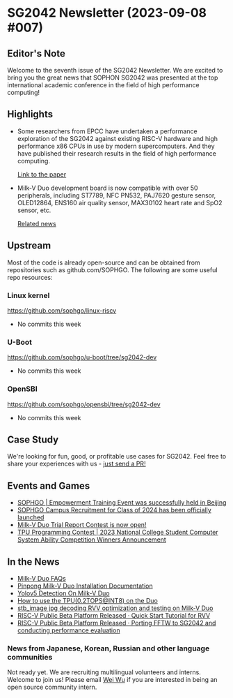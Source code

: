 # SG2042 Newsletter (2023-09-08 #007)

## Editor's Note

Welcome to the seventh issue of the SG2042 Newsletter. We are excited to bring you the great news that SOPHON SG2042 was presented at the top international academic conference in the field of high performance computing!

## Highlights

+ Some researchers from EPCC have undertaken a performance exploration of the SG2042 against existing RISC-V hardware and high performance x86 CPUs in use by modern supercomputers. And they have published their research results in the field of high performance computing.

  [Link to the paper](https://arxiv.org/pdf/2309.00381.pdf)

+ Milk-V Duo development board is now compatible with over 50 peripherals, including ST7789, NFC PN532, PAJ7620 gesture sensor, OLED12864, ENS160 air quality sensor, MAX30102 heart rate and SpO2 sensor, etc.

  [Related news](https://mp.weixin.qq.com/s/Fms4BIACwnwXScKN63Kd4g)


## Upstream

Most of the code is already open-source and can be obtained from repositories such as github.com/SOPHGO. The following are some useful repo resources:

### Linux kernel

https://github.com/sophgo/linux-riscv

+ No commits this week

### U-Boot

https://github.com/sophgo/u-boot/tree/sg2042-dev

+ No commits this week

### OpenSBI

https://github.com/sophgo/opensbi/tree/sg2042-dev

+ No commits this week

## Case Study

We're looking for fun, good, or profitable use cases for SG2042. Feel free to share your experiences with us - [just send a PR!](https://github.com/sophgocommunity/SG2042-Newsletter/pulls)

## Events and Games

+ [SOPHGO | Empowerment Training Event was successfully held in Beijing](https://mp.weixin.qq.com/s/uMpp2GTD_xQlUbBFv4Xzvg)
+ [SOPHGO Campus Recruitment for Class of 2024 has been officially launched](https://twitter.com/sophgotech/status/1698510721523347948)
+ [Milk-V Duo Trial Report Contest is now open! ](https://forum.sophgo.com/t/milk-v-duo-1/259)
+ [TPU Programming Contest | 2023 National College Student Computer System Ability Competition Winners Announcement](https://mp.weixin.qq.com/s/GAZVJNYVKlnDUTD7jztn_Q)


## In the News

+ [Milk-V Duo FAQs](https://forum.sophgo.com/t/f-q-mik-v-duo/255)
+ [Pinpong Milk-V Duo Installation Documentation](https://gitee.com/weilin2023/pinpong-milkv-duo-doc/#pinpong-milkv-duo)
+ [Yolov5 Detection On Milk-V Duo](https://forum.sophgo.com/t/yolov5-detection-on-milk-v-duo/246)
+ [How to use the TPU(0.2TOPS@INT8) on the Duo](https://forum.sophgo.com/t/how-to-use-the-tpu-0-2tops-int8-on-the-duo/245)
+ [stb_image jpg decoding RVV optimization and testing on Milk-V Duo](https://forum.sophgo.com/t/stb-image-jpg-rvv-milkv-duo/240)
+ [RISC-V Public Beta Platform Released · Quick Start Tutorial for RVV](https://mp.weixin.qq.com/s/NGsBbPbnm4pnefW3oWB2Pg)
+ [RISC-V Public Beta Platform Released · Porting FFTW to SG2042 and conducting performance evaluation](http://blog.rvv.top:8002/sg2042yi-zhi-fftwhe-xing-neng-ping-gu.html#sg2042yi-zhi-fftwhe-xing-neng-ping-gu)

### News from Japanese, Korean, Russian and other language communities

Not ready yet. We are recruiting multilingual volunteers and interns. Welcome to join us! Please email [Wei Wu](mailto:wuwei2016@iscas.ac.cn) if you are interested in being an open source community intern.
